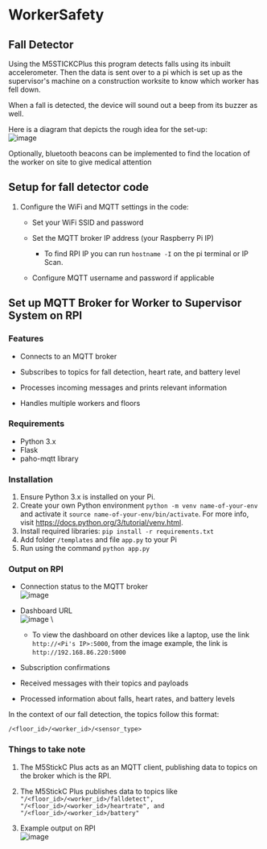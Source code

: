 # WorkerSafety
## Fall Detector
Using the M5STICKCPlus this program detects falls using its inbuilt accelerometer. Then the data is sent over to a pi which is set up as the supervisor's machine on a construction worksite to know which worker has fell down.

When a fall is detected, the device will sound out a beep from its buzzer as well.

Here is a diagram that depicts the rough idea for the set-up:\
![image](https://github.com/user-attachments/assets/8b9f2648-8e40-4977-bf85-f313ca51d080)

Optionally, bluetooth beacons can be implemented to find the location of the worker on site to give medical attention

## Setup for fall detector code
1.  Configure the WiFi and MQTT settings in the code:
    
    -   Set your WiFi SSID and password
        
    -   Set the MQTT broker IP address (your Raspberry Pi IP) 
	    - To find RPI IP you can run `hostname -I` on the pi terminal or IP Scan.
        
    -   Configure MQTT username and password if applicable

## Set up MQTT Broker for Worker to Supervisor System on RPI
### Features
-   Connects to an MQTT broker
    
-   Subscribes to topics for fall detection, heart rate, and battery level
    
-   Processes incoming messages and prints relevant information
    
-   Handles multiple workers and floors
    
###  Requirements
-   Python 3.x
-   Flask
-   paho-mqtt library
    
###  Installation

1. Ensure Python 3.x is installed on your Pi.
2. Create your own Python environment `python -m venv name-of-your-env` and activate it `source name-of-your-env/bin/activate`. For more info, visit https://docs.python.org/3/tutorial/venv.html.
4. Install required libraries:
  `pip install -r requirements.txt`
5. Add folder `/templates` and file `app.py` to your Pi
6. Run using the command
  `python app.py`

### Output on RPI
-   Connection status to the MQTT broker\
   ![image](https://github.com/user-attachments/assets/6a1b83b9-8bac-40e9-949e-c9dff233a0e8)

-   Dashboard URL\
    ![image](https://github.com/user-attachments/assets/f6e52951-f2af-4a40-a914-437866315160) \
  	- To view the dashboard on other devices like a laptop, use the link `http://<Pi's IP>:5000`, from the image example, the link is `http://192.168.86.220:5000`

-   Subscription confirmations
    
-   Received messages with their topics and payloads
    
-   Processed information about falls, heart rates, and battery levels

In the context of our fall detection, the topics follow this format:

`/<floor_id>/<worker_id>/<sensor_type>`

### Things to take note
1. The M5StickC Plus acts as an MQTT client, publishing data to topics on the broker which is the RPI.

2. The M5StickC Plus publishes data to topics like\
`"/<floor_id>/<worker_id>/falldetect", "/<floor_id>/<worker_id>/heartrate", and "/<floor_id>/<worker_id>/battery"`

4. Example output on RPI\
![image](https://github.com/user-attachments/assets/8f2f2795-6a76-4133-9160-74e21c1d4bba)
